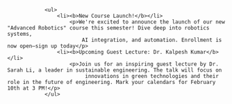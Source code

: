                 <ul>
                    <li><b>New Course Launch!</b></li>
                        <p>We're excited to announce the launch of our new "Advanced Robotics" course this semester! Dive deep into robotics systems,
                            AI integration, and automation. Enrollment is now open—sign up today</p>
                    <li><b>Upcoming Guest Lecture: Dr. Kalpesh Kumar</b></li>
                        <p>Join us for an inspiring guest lecture by Dr. Sarah Li, a leader in sustainable engineering. The talk will focus on
                             innovations in green technologies and their role in the future of engineering. Mark your calendars for February 10th at 3 PM!</p>
                </ul>